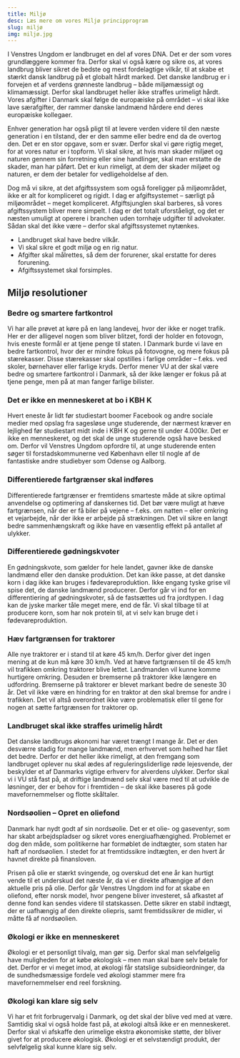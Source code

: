```yaml
---
title: Miljø
desc: Læs mere om vores Miljø principprogram
slug: miljø
img: miljø.jpg
---
```


I Venstres Ungdom er landbruget en del af vores DNA. Det er der som vores grundlæggere kommer fra. Derfor skal vi også kære og sikre os, at vores landbrug bliver sikret de bedste og mest fordelagtige vilkår, til at skabe et stærkt dansk landbrug på et globalt hårdt marked. Det danske landbrug er i forvejen et af verdens grønneste landbrug – både miljømæssigt og klimamæssigt. Derfor skal landbruget heller ikke straffes urimeligt hårdt. Vores afgifter i Danmark skal følge de europæiske på området – vi skal ikke lave særafgifter, der rammer danske landmænd hårdere end deres europæiske kollegaer.

Enhver generation har også pligt til at levere verden videre til den næste generation i en tilstand, der er den samme eller bedre end da de overtog den. Det er en stor opgave, som er svær. Derfor skal vi gøre rigtig meget, for at vores natur er i topform. Vi skal sikre, at hvis man skader miljøet og naturen gennem sin forretning eller sine handlinger, skal man erstatte de skader, man har påført. Det er kun rimeligt, at dem der skader miljøet og naturen, er dem der betaler for vedligeholdelse af den.

Dog må vi sikre, at det afgiftssystem som også foreligger på miljøområdet, ikke er alt for kompliceret og rigidt. I dag er afgiftsystemet – særligt på miljøområdet – meget kompliceret. Afgiftsjunglen skal barberes, så vores afgiftssystem bliver mere simpelt. I dag er det totalt uforståeligt, og det er næsten umuligt at operere i branchen uden tornhøje udgifter til advokater. Sådan skal det ikke være – derfor skal afgiftssystemet nytænkes.

- Landbruget skal have bedre vilkår.
- Vi skal sikre et godt miljø og en rig natur.
- Afgifter skal målrettes, så dem der forurener, skal erstatte for deres forurening.
- Afgiftssystemet skal forsimples.

## Miljø resolutioner

### Bedre og smartere fartkontrol

Vi har alle prøvet at køre på en lang landevej, hvor der ikke er noget trafik. Her er der alligevel nogen som bliver blitzet, fordi der holder en fotovogn, hvis eneste formål er at tjene penge til staten. I Danmark burde vi lave en bedre fartkontrol, hvor der er mindre fokus på fotovogne, og mere fokus på stærekasser. Disse stærekasser skal opstilles i farlige områder – f.eks. ved skoler, børnehaver eller farlige kryds. Derfor mener VU at der skal være bedre og smartere fartkontrol i Danmark, så der ikke længer er fokus på at tjene penge, men på at man fanger farlige bilister.

### Det er ikke en menneskeret at bo i KBH K

Hvert eneste år lidt før studiestart boomer Facebook og andre sociale medier med opslag fra sagesløse unge studerende, der nærmest kræver en lejlighed før studiestart midt inde i KBH K og gerne til under 4.000kr. Det er ikke en menneskeret, og det skal de unge studerende også have besked om. Derfor vil Venstres Ungdom opfordre til, at unge studerende enten søger til forstadskommunerne ved København eller til nogle af de fantastiske andre studiebyer som Odense og Aalborg.

### Differentierede fartgrænser skal indføres

Differentierede fartgrænser er fremtidens smarteste måde at sikre optimal anvendelse og optimering af danskernes tid. Det bør være muligt at hæve fartgrænsen, når der er få biler på vejene – f.eks. om natten – eller omkring et vejarbejde, når der ikke er arbejde på strækningen. Det vil sikre en langt bedre sammenhængskraft og ikke have en væsentlig effekt på antallet af ulykker.

### Differentierede gødningskvoter

En gødningskvote, som gælder for hele landet, gavner ikke de danske landmænd eller den danske produktion. Det kan ikke passe, at det danske korn i dag ikke kan bruges i fødevareproduktion. Ikke engang tyske grise vil spise det, de danske landmænd producerer. Derfor går vi ind for en differentiering af gødningskvoter, så de fastsættes ud fra jordtypen. I dag kan de jyske marker tåle meget mere, end de får. Vi skal tilbage til at producere korn, som har nok protein til, at vi selv kan bruge det i fødevareproduktion.

### Hæv fartgrænsen for traktorer

Alle nye traktorer er i stand til at køre 45 km/h. Derfor giver det ingen mening at de kun må køre 30 km/h. Ved at hæve fartgrænsen til de 45 km/h vil trafikken omkring traktorer blive lettet. Landmanden vil kunne komme hurtigere omkring. Desuden er bremserne på traktorer ikke længere en udfordring. Bremserne på traktorer er blevet markant bedre de seneste 30 år. Det vil ikke være en hindring for en traktor at den skal bremse for andre i trafikken. Det vil altså overordnet ikke være problematisk eller til gene for nogen at sætte fartgrænsen for traktorer op.

### Landbruget skal ikke straffes urimelig hårdt

Det danske landbrugs økonomi har været trængt I mange år. Det er den desværre stadig for mange landmænd, men erhvervet som helhed har fået det bedre. Derfor er det heller ikke rimeligt, at den fremgang som landbruget oplever nu skal ædes af reguleringsliderlige røde lejesvende, der beskylder et af Danmarks vigtige erhverv for alverdens ulykker. Derfor skal vi i VU stå fast på, at driftige landmænd selv skal være med til at udvikle de løsninger, der er behov for i fremtiden – de skal ikke baseres på gode mavefornemmelser og flotte skåltaler.

### Nordsøolien – Opret en oliefond

Danmark har nydt godt af sin nordsøolie. Det er et olie- og gaseventyr, som har skabt arbejdspladser og sikret vores energiuafhængighed. Problemet er dog den måde, som politikerne har formøblet de indtægter, som staten har haft af nordsøolien. I stedet for at fremtidssikre indtægten, er den hvert år havnet direkte på finansloven. 

Prisen på olie er stærkt svingende, og overskud det ene år kan hurtigt vende til et underskud det næste år, da vi er direkte afhængige af den aktuelle pris på olie. Derfor går Venstres Ungdom ind for at skabe en oliefond, efter norsk model, hvor pengene bliver investeret, så afkastet af denne fond kan sendes videre til statskassen. Dette sikrer en stabil indtægt, der er uafhængig af den direkte oliepris, samt fremtidssikrer de midler, vi måtte få af nordsøolien.

### Økologi er ikke en menneskeret

Økologi er et personligt tilvalg, man gør sig. Derfor skal man selvfølgelig have muligheden for at købe økologisk – men man skal bare selv betale for det. Derfor er vi meget imod, at økologi får statslige subsidieordninger, da de sundhedsmæssige fordele ved økologi stammer mere fra mavefornemmelser end reel forskning.

### Økologi kan klare sig selv

Vi har et frit forbrugervalg i Danmark, og det skal der blive ved med at være. Samtidig skal vi også holde fast på, at økologi altså ikke er en menneskeret. Derfor skal vi afskaffe den urimelige ekstra økonomiske støtte, der bliver givet for at producere økologisk. Økologi er et selvstændigt produkt, der selvfølgelig skal kunne klare sig selv.